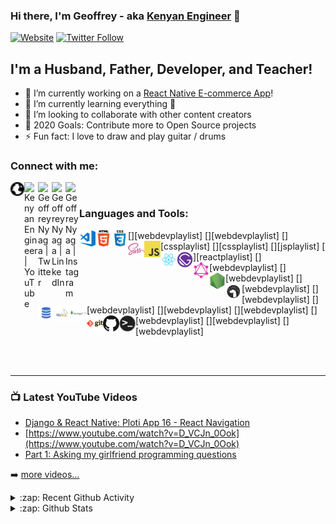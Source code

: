 ### Hi there, I'm Geoffrey - aka [Kenyan Engineer][website] 👋

[![Website](https://img.shields.io/website?label=GEOFFREYNYAGA.COM&style=for-the-badge&up_message=GO&url=https%3A%2F%2Fgeoffreynyaga.com)](https://geoffreynyaga.com)
[![Twitter Follow](https://img.shields.io/twitter/follow/geoffreynyaga?label=FOLLOW%20%40geoffreynyaga&style=for-the-badge)](https://twitter.com/geoffreynyaga)

## I'm a Husband, Father, Developer, and Teacher!

- 🔭 I’m currently working on a [React Native E-commerce App][website]!
- 🌱 I’m currently learning everything 🤣
- 👯 I’m looking to collaborate with other content creators
- 🥅 2020 Goals: Contribute more to Open Source projects
- ⚡ Fun fact: I love to draw and play guitar / drums

### Connect with me:

[<img align="left" alt="geoffreynyaga.com" width="22px" src="https://raw.githubusercontent.com/iconic/open-iconic/master/svg/globe.svg" />][website]
[<img align="left" alt="Kenyan Engineer | YouTube" width="22px" src="https://cdn.jsdelivr.net/npm/simple-icons@v3/icons/youtube.svg" />][youtube]
[<img align="left" alt="Geoffrey Nyaga | Twitter" width="22px" src="https://cdn.jsdelivr.net/npm/simple-icons@v3/icons/twitter.svg" />][twitter]
[<img align="left" alt="Geoffrey Nyaga | LinkedIn" width="22px" src="https://cdn.jsdelivr.net/npm/simple-icons@v3/icons/linkedin.svg" />][linkedin]
[<img align="left" alt="Geoffrey Nyaga | Instagram" width="22px" src="https://cdn.jsdelivr.net/npm/simple-icons@v3/icons/instagram.svg" />][instagram]

<br />

### Languages and Tools:

[<img align="left" alt="Visual Studio Code" width="26px" src="https://raw.githubusercontent.com/github/explore/80688e429a7d4ef2fca1e82350fe8e3517d3494d/topics/visual-studio-code/visual-studio-code.png" />][webdevplaylist]
[<img align="left" alt="HTML5" width="26px" src="https://raw.githubusercontent.com/github/explore/80688e429a7d4ef2fca1e82350fe8e3517d3494d/topics/html/html.png" />][webdevplaylist]
[<img align="left" alt="CSS3" width="26px" src="https://raw.githubusercontent.com/github/explore/80688e429a7d4ef2fca1e82350fe8e3517d3494d/topics/css/css.png" />][cssplaylist]
[<img align="left" alt="Sass" width="26px" src="https://raw.githubusercontent.com/github/explore/80688e429a7d4ef2fca1e82350fe8e3517d3494d/topics/sass/sass.png" />][cssplaylist]
[<img align="left" alt="JavaScript" width="26px" src="https://raw.githubusercontent.com/github/explore/80688e429a7d4ef2fca1e82350fe8e3517d3494d/topics/javascript/javascript.png" />][jsplaylist]
[<img align="left" alt="React" width="26px" src="https://raw.githubusercontent.com/github/explore/80688e429a7d4ef2fca1e82350fe8e3517d3494d/topics/react/react.png" />][reactplaylist]
[<img align="left" alt="Gatsby" width="26px" src="https://raw.githubusercontent.com/github/explore/e94815998e4e0713912fed477a1f346ec04c3da2/topics/gatsby/gatsby.png" />][webdevplaylist]
[<img align="left" alt="GraphQL" width="26px" src="https://raw.githubusercontent.com/github/explore/80688e429a7d4ef2fca1e82350fe8e3517d3494d/topics/graphql/graphql.png" />][webdevplaylist]
[<img align="left" alt="Node.js" width="26px" src="https://raw.githubusercontent.com/github/explore/80688e429a7d4ef2fca1e82350fe8e3517d3494d/topics/nodejs/nodejs.png" />][webdevplaylist]
[<img align="left" alt="Deno" width="26px" src="https://raw.githubusercontent.com/github/explore/361e2821e2dea67711cde99c9c40ed357061cf27/topics/deno/deno.png" />][webdevplaylist]
[<img align="left" alt="SQL" width="26px" src="https://raw.githubusercontent.com/github/explore/80688e429a7d4ef2fca1e82350fe8e3517d3494d/topics/sql/sql.png" />][webdevplaylist]
[<img align="left" alt="MySQL" width="26px" src="https://raw.githubusercontent.com/github/explore/80688e429a7d4ef2fca1e82350fe8e3517d3494d/topics/mysql/mysql.png" />][webdevplaylist]
[<img align="left" alt="MongoDB" width="26px" src="https://raw.githubusercontent.com/github/explore/80688e429a7d4ef2fca1e82350fe8e3517d3494d/topics/mongodb/mongodb.png" />][webdevplaylist]
[<img align="left" alt="Git" width="26px" src="https://raw.githubusercontent.com/github/explore/80688e429a7d4ef2fca1e82350fe8e3517d3494d/topics/git/git.png" />][webdevplaylist]
[<img align="left" alt="GitHub" width="26px" src="https://raw.githubusercontent.com/github/explore/78df643247d429f6cc873026c0622819ad797942/topics/github/github.png" />][webdevplaylist]
[<img align="left" alt="Terminal" width="26px" src="https://raw.githubusercontent.com/github/explore/80688e429a7d4ef2fca1e82350fe8e3517d3494d/topics/terminal/terminal.png" />][webdevplaylist]

<br />
<br />

---

### 📺 Latest YouTube Videos

<!-- YOUTUBE:START -->

- [Django & React Native: Ploti App 16 - React Navigation
  ](https://www.youtube.com/channel/UCmGMFufi9groUEokVw9XGJg)
- [https://www.youtube.com/watch?v=D_VCJn_0Ook](https://www.youtube.com/watch?v=D_VCJn_0Ook)
- [Part 1: Asking my girlfriend programming questions
  ](https://www.youtube.com/watch?v=1BNptrR9crs&t=5s)

<!-- YOUTUBE:END -->

➡️ [more videos...](https://www.youtube.com/channel/UCmGMFufi9groUEokVw9XGJg)

<details>
  <summary>:zap: Recent Github Activity</summary>

</details>

<details>
  <summary>:zap: Github Stats</summary>

  <img align="left" alt="Geoffrey's Github Stats" src="https://github-readme-stats.Geoffrey Nyaga.vercel.app/api?username=geoffreynyaga&show_icons=true&hide_border=true" />

</details>

[website]: https://geoffreynyaga.com
[twitter]: https://twitter.com/geoffreynyaga
[youtube]: https://www.youtube.com/channel/UCmGMFufi9groUEokVw9XGJg
[instagram]: https://instagram.com/nyagageoffrey
[linkedin]: https://linkedin.com/in/geoffreynyaga
[fullstack django and react native: m-pesa daraja api playlist]: https://www.youtube.com/playlist?list=PLP1DxoSC17LaBjsqv_9TfxjP8Q44J5mOx
[pytest django and django rest framework: 1 - django setup playlist]: https://www.youtube.com/watch?v=KIIdbVs7e8I&list=PLP1DxoSC17LZTTzgfq0Dimkm6eWJQC9ki

